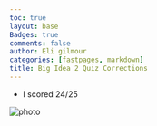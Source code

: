 ```yaml
---
toc: true
layout: base
Badges: true
comments: false
author: Eli gilmour
categories: [fastpages, markdown]
title: Big Idea 2 Quiz Corrections
---
```


- I scored 24/25

![photo]({{site.baseurl}}/images/9999.png)
